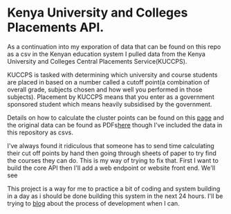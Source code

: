 # Kenya University and Colleges Placements API.
As a continuation into my exporation of data that can be found on this repo as a csv in the Kenyan education system I pulled data from the Kenya University and Colleges Central Placements Service(KUCCPS).

KUCCPS is tasked with determining which university and course students are placed in based on a number called a cutoff point(a combination of overall grade, subjects chosen and how well you performed in those subjects). Placement by KUCCPS means that you enter as a government sponsored student which means heavily subsidised by the government.

Details on how to calculate the cluster points can be found on this [page](https://www.nabiswa.com/kuccps-admission-list-20162017-cluster-points/) and the original data can be found as PDFs[here](http://schools.kuccps.net/centers_downloads.php) though I've included the data in this repository as csvs.

I've always found it ridiculous that someone has to send time calculating their cut off points by hand then going through sheets of paper to try find the courses they can do. This is my way of trying to fix that. First I want to build the core API then I'll add a web endpoint or website front end. We'll see 

This project is a way for me to practice a bit of coding and system building in a day as i should be done building this system in the next 24 hours. I'll be trying to [blog](https://blog.alienx.tech/) about the process of development when I can.
